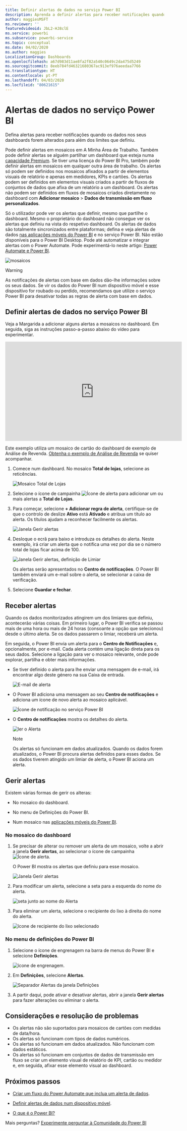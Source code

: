 ```yaml
---
title: Definir alertas de dados no serviço Power BI
description: Aprenda a definir alertas para receber notificações quando os dados nos seus dashboards forem alterados para além dos limites que definiu no serviço Microsoft Power BI.
author: maggiesMSFT
ms.reviewer: ''
featuredvideoid: JbL2-HJ8clE
ms.service: powerbi
ms.subservice: powerbi-service
ms.topic: conceptual
ms.date: 04/02/2020
ms.author: maggies
LocalizationGroup: Dashboards
ms.openlocfilehash: a67d983d11ae8fa2f82a540c0649c2da475d5249
ms.sourcegitcommit: 8eeb784fd46321680367ac913ef976aeedaa7766
ms.translationtype: HT
ms.contentlocale: pt-PT
ms.lasthandoff: 04/03/2020
ms.locfileid: "80621615"
---
```

# <a name="data-alerts-in-the-power-bi-service"></a>Alertas de dados no serviço Power BI

Defina alertas para receber notificações quando os dados nos seus dashboards forem alterados para além dos limites que definiu.

Pode definir alertas em mosaicos em A Minha Área de Trabalho. Também pode definir alertas se alguém partilhar um dashboard que esteja numa [capacidade Premium](service-premium-what-is.md). Se tiver uma licença do Power BI Pro, também pode definir alertas em mosaicos em qualquer outra área de trabalho. Os alertas só podem ser definidos nos mosaicos afixados a partir de elementos visuais de relatório e apenas em medidores, KPIs e cartões. Os alertas podem ser definidos em elementos visuais criados a partir de fluxos de conjuntos de dados que afixa de um relatório a um dashboard. Os alertas não podem ser definidos em fluxos de mosaicos criados diretamente no dashboard com **Adicionar mosaico** > **Dados de transmissão em fluxo personalizados**.

Só o utilizador pode ver os alertas que definir, mesmo que partilhe o dashboard. Mesmo o proprietário do dashboard não consegue ver os alertas que definiu na vista do respetivo dashboard. Os alertas de dados são totalmente sincronizados entre plataformas; defina e veja alertas de dados [nas aplicações móveis do Power BI](consumer/mobile/mobile-set-data-alerts-in-the-mobile-apps.md) e no serviço Power BI. Não estão disponíveis para o Power BI Desktop. Pode até automatizar e integrar alertas com o Power Automate. Pode experimentá-lo neste artigo: [Power Automate e Power BI](service-flow-integration.md).

![mosaicos](media/service-set-data-alerts/powerbi-alert-types-new.png)

> [!WARNING]
> As notificações de alertas com base em dados dão-lhe informações sobre os seus dados. Se vir os dados do Power BI num dispositivo móvel e esse dispositivo for roubado ou perdido, recomendamos que utilize o serviço Power BI para desativar todas as regras de alerta com base em dados.

## <a name="set-data-alerts-in-the-power-bi-service"></a>Definir alertas de dados no serviço Power BI

Veja a Margarida a adicionar alguns alertas a mosaicos no dashboard. Em seguida, siga as instruções passo-a-passo abaixo do vídeo para experimentar.

<iframe width="560" height="315" src="https://www.youtube.com/embed/JbL2-HJ8clE" frameborder="0" allowfullscreen></iframe>

Este exemplo utiliza um mosaico de cartão do dashboard de exemplo de Análise de Revenda. [Obtenha o exemplo de Análise de Revenda](sample-retail-analysis.md#get-the-content-pack-for-this-sample) se quiser acompanhar.

1. Comece num dashboard. No mosaico **Total de lojas**, selecione as reticências.

   ![Mosaico Total de Lojas](media/service-set-data-alerts/powerbi-card.png)

1. Selecione o ícone de campainha ![Ícone de alerta](media/service-set-data-alerts/power-bi-bell-icon.png) para adicionar um ou mais alertas a **Total de Lojas**.

1. Para começar, selecione **+ Adicionar regra de alerta**, certifique-se de que o controlo de deslize **Ativo** está **Ativado** e atribua um título ao alerta. Os títulos ajudam a reconhecer facilmente os alertas.

   ![Janela Gerir alertas](media/service-set-data-alerts/powerbi-alert-title.png)

1. Desloque o ecrã para baixo e introduza os detalhes do alerta.  Neste exemplo, irá criar um alerta que o notifica uma vez por dia se o número total de lojas ficar acima de 100.

   ![Janela Gerir alertas, definição de Limiar](media/service-set-data-alerts/power-bi-set-alert-details.png)

    Os alertas serão apresentados no **Centro de notificações**. O Power BI também enviará um e-mail sobre o alerta, se selecionar a caixa de verificação.

1. Selecione **Guardar e fechar**.

## <a name="receiving-alerts"></a>Receber alertas

Quando os dados monitorizados atingirem um dos limiares que definiu, acontecerão várias coisas. Em primeiro lugar, o Power BI verifica se passou mais de uma hora ou mais de 24 horas (consoante a opção que selecionou) desde o último alerta. Se os dados passarem o limiar, receberá um alerta.

Em seguida, o Power BI envia um alerta para o **Centro de Notificações** e, opcionalmente, por e-mail. Cada alerta contém uma ligação direta para os seus dados. Selecione a ligação para ver o mosaico relevante, onde pode explorar, partilha e obter mais informações.  

* Se tiver definido o alerta para lhe enviar uma mensagem de e-mail, irá encontrar algo deste género na sua Caixa de entrada.

   ![E-mail de alerta](media/service-set-data-alerts/powerbi-alerts-email.png)

* O Power BI adiciona uma mensagem ao seu **Centro de notificações** e adiciona um ícone de novo alerta ao mosaico aplicável.

   ![Ícone de notificação no serviço Power BI](media/service-set-data-alerts/powerbi-alert-notifications.png)

* O **Centro de notificações** mostra os detalhes do alerta.

    ![ler o Alerta](media/service-set-data-alerts/powerbi-alert-notification.png)

   > [!NOTE]
   > Os alertas só funcionam em dados atualizados. Quando os dados forem atualizados, o Power BI procura alertas definidos para esses dados. Se os dados tiverem atingido um limiar de alerta, o Power BI aciona um alerta.

## <a name="managing-alerts"></a>Gerir alertas

Existem várias formas de gerir os alteras:

* No mosaico do dashboard.

* No menu de Definições do Power BI.

* Num mosaico nas [aplicações móveis do Power BI](consumer/mobile/mobile-set-data-alerts-in-the-mobile-apps.md).

### <a name="from-the-dashboard-tile"></a>No mosaico do dashboard

1. Se precisar de alterar ou remover um alerta de um mosaico, volte a abrir a janela **Gerir alertas**, ao selecionar o ícone de campainha ![Ícone de alerta](media/service-set-data-alerts/power-bi-bell-icon.png).

    O Power BI mostra os alertas que definiu para esse mosaico.

    ![Janela Gerir alertas](media/service-set-data-alerts/powerbi-see-alerts.png)

1. Para modificar um alerta, selecione a seta para a esquerda do nome do alerta.

    ![seta junto ao nome do Alerta](media/service-set-data-alerts/powerbi-see-alerts-arrow.png)

1. Para eliminar um alerta, selecione o recipiente do lixo à direita do nome do alerta.

      ![ícone de recipiente do lixo selecionado](media/service-set-data-alerts/powerbi-see-alerts-delete.png)

### <a name="from-the-power-bi-settings-menu"></a>No menu de definições do Power BI

1. Selecione o ícone de engrenagem na barra de menus do Power BI e selecione **Definições**.

    ![ícone de engrenagem](media/service-set-data-alerts/powerbi-gear-icon.png).

1. Em **Definições**, selecione **Alertas**.

    ![Separador Alertas da janela Definições](media/service-set-data-alerts/powerbi-alert-settings.png)

1. A partir daqui, pode ativar e desativar alertas, abrir a janela **Gerir alertas** para fazer alterações ou eliminar o alerta.

## <a name="considerations-and-troubleshooting"></a>Considerações e resolução de problemas

* Os alertas não são suportados para mosaicos de cartões com medidas de data/hora.
* Os alertas só funcionam com tipos de dados numéricos.
* Os alertas só funcionam em dados atualizados. Não funcionam com dados estáticos.
* Os alertas só funcionam em conjuntos de dados de transmissão em fluxo se criar um elemento visual de relatório de KPI, cartão ou medidor e, em seguida, afixar esse elemento visual ao dashboard.


## <a name="next-steps"></a>Próximos passos

* [Criar um fluxo do Power Automate que inclua um alerta de dados](service-flow-integration.md).

* [Definir alertas de dados num dispositivo móvel](consumer/mobile/mobile-set-data-alerts-in-the-mobile-apps.md).

* [O que é o Power BI?](fundamentals/power-bi-overview.md)

Mais perguntas? [Experimente perguntar à Comunidade do Power BI](https://community.powerbi.com/)

